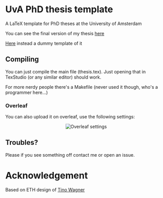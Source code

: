 # UvA PhD thesis template
A LaTeX template for PhD theses at the University of Amsterdam

You can see the final version of my thesis [here](https://dare.uva.nl/search?identifier=a11af0b2-9b15-4621-82fb-87d451dd0391)

[Here]() instead a dummy template of it

## Compiling

You can just compile the main file (thesis.tex). Just opening that in TexStudio (or any similar editor) should work.

For more nerdy people there's a Makefile (never used it though, who's a programmer here...)

### Overleaf
You can also upload it on overleaf, use the following settings:
<p align="center">
   <img src="" alt="Overleaf settings"/>
</p>

## Troubles?

Please if you see something off contact me or open an issue.

# Acknowledgement
Based on ETH design of [Tino Wagner](http://www.tinowagner.com/)
